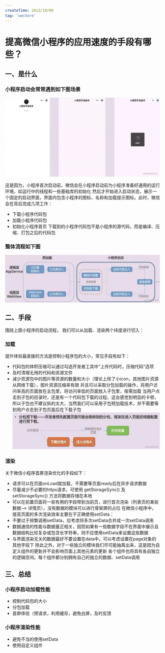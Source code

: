 ```yaml
---
createTime: 2022/10/09
tag: 'westore'
---
```

# 提高微信小程序的应用速度的手段有哪些？

## 一、是什么

### 小程序启动会常常遇到如下图场景

![图片](../../assets/westore/optimize1.webp)

这是因为，小程序首次启动前，微信会在小程序启动前为小程序准备好通用的运行环境，如运行中的线程和一些基础库的初始化
然后才开始进入启动状态，展示一个固定的启动界面，界面内包含小程序的图标、名称和加载提示图标。此时，微信会在背后完成几项工作：

* 下载小程序代码包
* 加载小程序代码包
* 初始化小程序首页
下载到的小程序代码包不是小程序的源代码，而是编译、压缩、打包之后的代码包

### 整体流程如下图

![图片](../../assets/westore/optimize2.webp)

## 二、手段

围绕上图小程序的启动流程， 我们可以从加载、渲染两个纬度进行切入：

### 加载

提升体验最直接的方法是控制小程序包的大小，常见手段有如下：

* 代码包的体积压缩可以通过勾选开发者工具中“上传代码时，压缩代码”选项
* 及时清理无用的代码和资源文件
* 减少资源包中的图片等资源的数量和大小（理论上除了小icon，其他图片资源从网络下载），图片资源压缩率有限
并且可以采取分包加载的操作，将用户访问率高的页面放在主包里，将访问率低的页面放入子包里，按需加载
当用户点击到子包的目录时，还是有一个代码包下载的过程，这会感觉到明显的卡顿，所以子包也不建议拆的太大，当然我们可以采用子包预加载技术，并不需要等到用户点击到子包页面后在下载子包
![图片](../../assets/westore/optimize3.webp)

### 渲染

关于微信小程序首屏渲染优化的手段如下：

* 请求可以在页面onLoad就加载，不需要等页面ready后在异步请求数据
* 尽量减少不必要的https请求，可使用 getStorageSync() 及 setStorageSync() 方法将数据存储在本地
* 可以在前置页面将一些有用的字段带到当前页，进行首次渲染（列表页的某些数据--> 详情页），没有数据的模块可以进行骨架屏的占位
在微信小程序中，提高页面的多次渲染效率主要在于正确使用setData：
* 不要过于频繁调用setData，应考虑将多次setData合并成一次setData调用
* 数据通信的性能与数据量正相关，因而如果有一些数据字段不在界面中展示且数据结构比较复杂或包含长字符串，则不应使用setData来设置这些数据
* 与界面渲染无关的数据最好不要设置在data中，可以考虑设置在page对象的其他字段下
除此之外，对于一些独立的模块我们尽可能抽离出来，这是因为自定义组件的更新并不会影响页面上其他元素的更新
各个组件也将具有各自独立的逻辑空间。每个组件都分别拥有自己的独立的数据、setData调用

## 三、总结

### 小程序启动加载性能

* 控制代码包的大小
* 分包加载
* 首屏体验（预请求，利用缓存，避免白屏，及时反馈

### 小程序渲染性能

* 避免不当的使用setData
* 使用自定义组件
